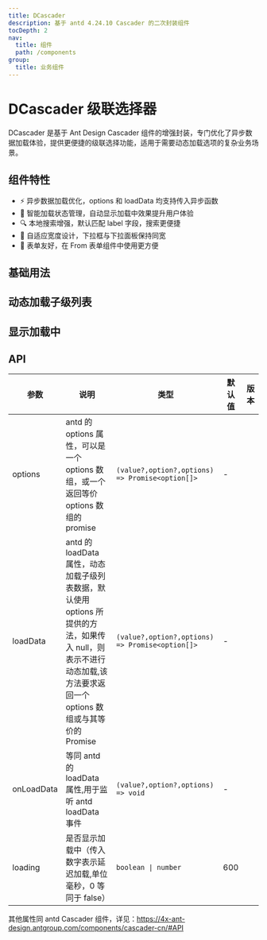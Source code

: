 ```yaml
---
title: DCascader
description: 基于 antd 4.24.10 Cascader 的二次封装组件
tocDepth: 2
nav:
  title: 组件
  path: /components
group:
  title: 业务组件
---
```


# DCascader 级联选择器

DCascader 是基于 Ant Design Cascader 组件的增强封装，专门优化了异步数据加载体验，提供更便捷的级联选择功能，适用于需要动态加载选项的复杂业务场景。

## 组件特性

- ⚡ 异步数据加载优化，options 和 loadData 均支持传入异步函数
- 🔄 智能加载状态管理，自动显示加载中效果提升用户体验
- 🔍 本地搜索增强，默认匹配 label 字段，搜索更便捷
- 📐 自适应宽度设计，下拉框与下拉面板保持同宽
- 🎯 表单友好，在 From 表单组件中使用更方便

## 基础用法

<code src="./demos/basicDemo.tsx"  title="基础用法" description="默认开启异步加载,自动加载子级列表,加载时会显示加载中效果"></code>

## 动态加载子级列表

<code src="./demos/loadChildrenDemo.tsx" title="动态加载子级列表" description="loadData属性用于开启动态加载，默认使用options提供的方法,传入null表示不开启态加载"></code>

## 显示加载中

<code src="./demos/loadingDemo.tsx" title="显示加载中" description="设置loading属性即可在远程搜索时显示加载中，支持延迟显示，默认600毫秒，传入false或0表示不显示（loading效果目前对下拉列表无效）"></code>

## API

| 参数       | 说明                                                                                                                                                                | 类型                                            | 默认值 | 版本 |
| ---------- | ------------------------------------------------------------------------------------------------------------------------------------------------------------------- | ----------------------------------------------- | ------ | ---- |
| options    | antd 的 options 属性，可以是一个 options 数组，或一个返回等价 options 数组的 promise                                                                                | `(value?,option?,options) => Promise<option[]>` | -      |      |
| loadData   | antd 的 loadData 属性，动态加载子级列表数据，默认使用 options 所提供的方法，如果传入 null，则表示不进行动态加载,该方法要求返回一个 options 数组或与其等价的 Promise | `(value?,option?,options) => Promise<option[]>` | -      |      |
| onLoadData | 等同 antd 的 loadData 属性,用于监听 antd loadData 事件                                                                                                              | `(value?,option?,options) => void`              | -      |      |
| loading    | 是否显示加载中（传入数字表示延迟加载,单位毫秒，0 等同于 false）                                                                                                     | `boolean \| number`                             | 600    |      |

其他属性同 antd Cascader 组件，详见：https://4x-ant-design.antgroup.com/components/cascader-cn/#API
